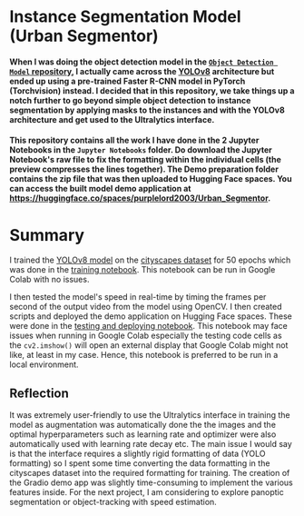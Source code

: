 # Instance Segmentation Model (Urban Segmentor)

#### When I was doing the object detection model in the [`Object Detection Model` repository](https://github.com/purplelord2003/Object-Detection-Model), I actually came across the [YOLOv8](https://docs.ultralytics.com/) architecture but ended up using a pre-trained Faster R-CNN model in PyTorch (Torchvision) instead. I decided that in this repository, we take things up a notch further to go beyond simple object detection to instance segmentation by applying masks to the instances and with the YOLOv8 architecture and get used to the Ultralytics interface.

#### This repository contains all the work I have done in the 2 Jupyter Notebooks in the `Jupyter Notebooks` folder. Do download the Jupyter Notebook's raw file to fix the formatting within the individual cells (the preview compresses the lines together). The Demo preparation folder contains the zip file that was then uploaded to Hugging Face spaces. You can access the built model demo application at https://huggingface.co/spaces/purplelord2003/Urban_Segmentor. 

# Summary
I trained the [YOLOv8 model](https://docs.ultralytics.com/tasks/segment/) on the [cityscapes dataset](https://www.cityscapes-dataset.com/) for 50 epochs which was done in the [training notebook](https://github.com/purplelord2003/Segmentation-Model/blob/main/Jupyter%20Notebooks/Urban_Segmentor_(testing_and_deployment).ipynb). This notebook can be run in Google Colab with no issues.

I then tested the model's speed in real-time by timing the frames per second of the output video from the model using OpenCV. I then created scripts and deployed the demo application on Hugging Face spaces. These were done in the [testing and deploying notebook](https://github.com/purplelord2003/Segmentation-Model/blob/main/Jupyter%20Notebooks/Urban_Segmentor_(testing_and_deployment).ipynb). This notebook may face issues when running in Google Colab especially the testing code cells as the `cv2.imshow()` will open an external display that Google Colab might not like, at least in my case. Hence, this notebook is preferred to be run in a local environment.

## Reflection
It was extremely user-friendly to use the Ultralytics interface in training the model as augmentation was automatically done the the images and the optimal hyperparameters such as learning rate and optimizer were also automatically used with learning rate decay etc. The main issue I would say is that the interface requires a slightly rigid formatting of data (YOLO formatting) so I spent some time converting the data formatting in the cityscapes dataset into the required formatting for training. The creation of the Gradio demo app was slightly time-consuming to implement the various features inside. For the next project, I am considering to explore panoptic segmentation or object-tracking with speed estimation.

